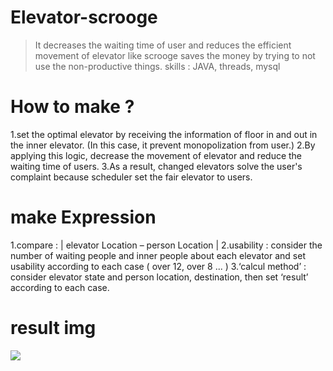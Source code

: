 # Elevator-scrooge
>It decreases the waiting time of user and reduces the efficient movement of elevator 
like scrooge saves the money by trying to not use the non-productive things.
> skills : JAVA, threads, mysql

# How to make ?
1.set the optimal elevator by receiving the information of floor in and out in the inner elevator. (In this case, it prevent monopolization from user.)
2.By applying this logic, decrease the movement of elevator and reduce the waiting time of users.
3.As a result, changed elevators solve the user's complaint because scheduler set the fair elevator to users.

# make Expression
1.compare : | elevator Location – person Location |
2.usability : consider the number of waiting people and inner people about each elevator and set usability according to each case
( over 12, over 8 ... )
3.‘calcul method’ : consider elevator state and person location, destination, then set ‘result’ according to each case.

# result img
<img src = './Elevator-scrooge/elevator.jpeg'>

